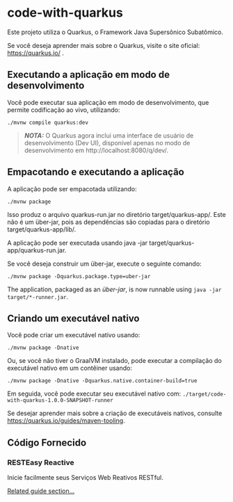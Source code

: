 # code-with-quarkus

Este projeto utiliza o Quarkus, o Framework Java Supersônico Subatômico.

Se você deseja aprender mais sobre o Quarkus, visite o site oficial: https://quarkus.io/ .

## Executando a aplicação em modo de desenvolvimento

Você pode executar sua aplicação em modo de desenvolvimento, que permite codificação ao vivo, utilizando:
```shell script
./mvnw compile quarkus:dev
```

> **_NOTA:_**  O Quarkus agora inclui uma interface de usuário de desenvolvimento (Dev UI), disponível apenas no modo de desenvolvimento em http://localhost:8080/q/dev/.

## Empacotando e executando a aplicação

A aplicação pode ser empacotada utilizando:
```shell script
./mvnw package
```
Isso produz o arquivo quarkus-run.jar no diretório target/quarkus-app/.
Este não é um über-jar, pois as dependências são copiadas para o diretório target/quarkus-app/lib/.

A aplicação pode ser executada usando java -jar target/quarkus-app/quarkus-run.jar.

Se você deseja construir um über-jar, execute o seguinte comando:
```shell script
./mvnw package -Dquarkus.package.type=uber-jar
```

The application, packaged as an _über-jar_, is now runnable using `java -jar target/*-runner.jar`.

## Criando um executável nativo

Você pode criar um executável nativo usando:
```shell script
./mvnw package -Dnative
```

Ou, se você não tiver o GraalVM instalado, pode executar a compilação do executável nativo em um contêiner usando:
```shell script
./mvnw package -Dnative -Dquarkus.native.container-build=true
```

Em seguida, você pode executar seu executável nativo com:  `./target/code-with-quarkus-1.0.0-SNAPSHOT-runner`

Se desejar aprender mais sobre a criação de executáveis nativos, consulte  https://quarkus.io/guides/maven-tooling.

## Código Fornecido

### RESTEasy Reactive

Inicie facilmente seus Serviços Web Reativos RESTful.

[Related guide section...](https://quarkus.io/guides/getting-started-reactive#reactive-jax-rs-resources)
